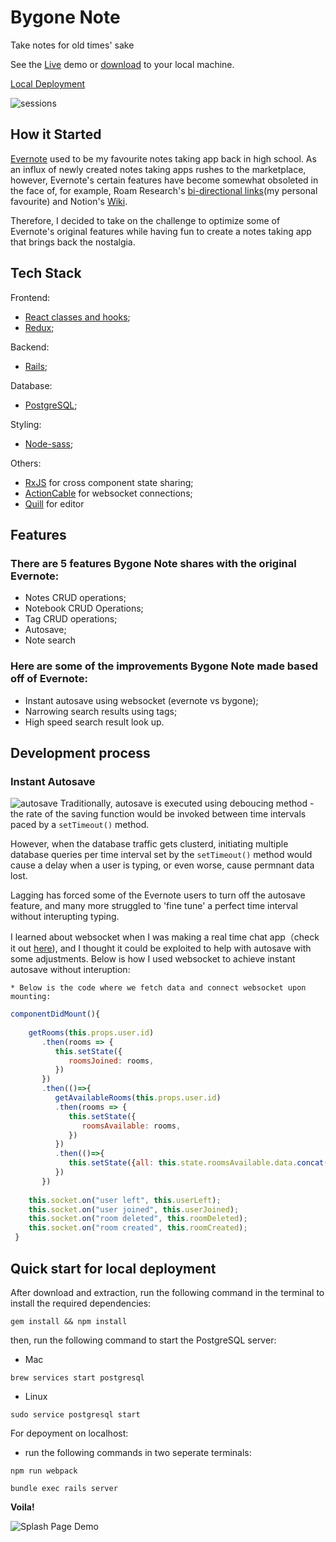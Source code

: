 
# Bygone Note

Take notes for old times' sake

See the [Live](https://pillrz.herokuapp.com/#/) demo or [download](https://github.com/dabaojian1992/Bygone_Note/archive/master.zip) to your local machine. 

[Local Deployment](#quick-start-for-local-deployment)

![sessions](https://github.com/dabaojian1992/Bygone_Note/blob/master/gifs/session.gif)


## How it Started

[Evernote](https://evernote.com/) used to be my favourite notes taking app back in high school. As an influx of newly created notes taking apps rushes to the marketplace, however, Evernote's certain features have become somewhat obsoleted in the face of, for example, Roam Research's [bi-directional links](https://www.roamtips.com/home/what-are-bi-directional-links-and-tags-in-roam-research#:~:text=Bi%2Ddirectional%20links%20are%20created,K%20(Ctrl%2DK))(my personal favourite) and Notion's [Wiki](https://www.notion.so/guides/tag/wiki).

Therefore, I decided to take on the challenge to optimize some of Evernote's original features while having fun to create a notes taking app that brings back the nostalgia. 

## Tech Stack
Frontend:
* [React classes and hooks](https://reactjs.org/);
* [Redux](https://redux.js.org/);

Backend:
* [Rails](https://rubyonrails.org/);

Database:
* [PostgreSQL](https://www.postgresql.org/);

Styling:
* [Node-sass](https://www.npmjs.com/package/node-sass);

Others:
* [RxJS](https://rxjs-dev.firebaseapp.com/) for cross component state sharing;
* [ActionCable](https://guides.rubyonrails.org/action_cable_overview.html) for websocket connections;
* [Quill](https://quilljs.com/) for editor

## Features

### There are 5 features Bygone Note shares with the original Evernote: ##
* Notes CRUD operations;
* Notebook CRUD Operations;
* Tag CRUD operations;
* Autosave;
* Note search

### Here are some of the improvements Bygone Note made based off of Evernote: ###
* Instant autosave using websocket (evernote vs bygone);
* Narrowing search results using tags;
* High speed search result look up. 


## Development process

### Instant Autosave
 ![autosave](https://github.com/dabaojian1992/Bygone_Note/blob/master/gifs/autosave.gif)
  Traditionally, autosave is executed using deboucing method - the rate of the saving function would be invoked between time intervals paced by a ```setTimeout()``` method.
  
  However, when the database traffic gets clusterd, initiating multiple database queries per time interval set by the ```setTimeout()``` method would cause a delay when a user is typing, or even worse, cause permnant data lost.
  
  Lagging has forced some of the Evernote users to turn off the autosave feature, and many more struggled to 'fine tune' a perfect time interval without interupting typing.
  
  I learned about websocket when I was making a real time chat app（check it out [here](https://github.com/dabaojian1992/Pillar)), and I thought it could be exploited to help with autosave with some adjustments. Below is how I used websocket to achieve instant autosave without interuption: 
  
    * Below is the code where we fetch data and connect websocket upon mounting:
  ```js
  componentDidMount(){
      
      getRooms(this.props.user.id)
         .then(rooms => {
            this.setState({
               roomsJoined: rooms,
            })
         })
         .then(()=>{
            getAvailableRooms(this.props.user.id)                                
            .then(rooms => {
               this.setState({
                  roomsAvailable: rooms,
               })
            })
            .then(()=>{
               this.setState({all: this.state.roomsAvailable.data.concat(this.state.roomsJoined.data)})
            })
         })
      
      this.socket.on("user left", this.userLeft);
      this.socket.on("user joined", this.userJoined);
      this.socket.on("room deleted", this.roomDeleted);
      this.socket.on("room created", this.roomCreated);
   }
   ```
## Quick start for local deployment

After download and extraction, run the following command in the terminal to install the required dependencies: 
```
gem install && npm install
```
then, run the following command to start the PostgreSQL server: 
  * Mac
  ```
  brew services start postgresql
  ```
  * Linux
  ```
  sudo service postgresql start
  ```
For depoyment on localhost: 
  * run the following commands in two seperate terminals:
  ```
  npm run webpack 
  ```
  ```
  bundle exec rails server
  ```
  **Voila!**

![Splash Page Demo](https://github.com/dabaojian1992/Bygone_Note/blob/master/gifs/splash.gif)
